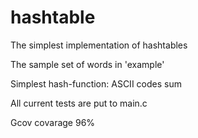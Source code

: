 # hashtable
The simplest implementation of hashtables

The sample set of words in 'example'

Simplest hash-function: ASCII codes sum

All current tests are put to main.c

Gcov covarage 96%
